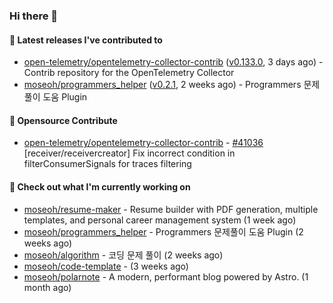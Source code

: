 ### Hi there 👋

#### 🚀 Latest releases I've contributed to

- [open-telemetry/opentelemetry-collector-contrib](https://github.com/open-telemetry/opentelemetry-collector-contrib) ([v0.133.0](https://github.com/open-telemetry/opentelemetry-collector-contrib/releases/tag/v0.133.0), 3 days ago) - Contrib repository for the OpenTelemetry Collector
- [moseoh/programmers_helper](https://github.com/moseoh/programmers_helper) ([v0.2.1](https://github.com/moseoh/programmers_helper/releases/tag/v0.2.1), 2 weeks ago) - Programmers 문제풀이 도움 Plugin

#### 🎉 Opensource Contribute

- [open-telemetry/opentelemetry-collector-contrib](https://github.com/open-telemetry/opentelemetry-collector-contrib) - [#41036](https://github.com/open-telemetry/opentelemetry-collector-contrib/pull/41036) [receiver/receivercreator] Fix incorrect condition in filterConsumerSignals for traces filtering

#### 👷 Check out what I'm currently working on

- [moseoh/resume-maker](https://github.com/moseoh/resume-maker) - Resume builder with PDF generation, multiple templates, and personal career management system (1 week ago)
- [moseoh/programmers_helper](https://github.com/moseoh/programmers_helper) - Programmers 문제풀이 도움 Plugin (2 weeks ago)
- [moseoh/algorithm](https://github.com/moseoh/algorithm) - 코딩 문제 풀이 (2 weeks ago)
- [moseoh/code-template](https://github.com/moseoh/code-template) -  (3 weeks ago)
- [moseoh/polarnote](https://github.com/moseoh/polarnote) - A modern, performant blog powered by Astro. (1 month ago)
